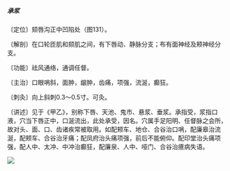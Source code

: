##### 承浆

〔定位〕颏唇沟正中凹陷处（图131）。

〔解剖〕在口轮匝肌和颏肌之间，有下唇动、静脉分支；布有面神经及颊神经分支。

〔功能〕祛风通络，通调任督。

〔主治〕口眼㖞斜，面肿，龈肿，齿痛，项强，流涎，癫狂。

〔刺灸〕向上斜刺0.3〜0.5寸。可灸。

〔讲述〕见于《甲乙》，别称下唇、天池、鬼市、悬浆、垂浆。承指受，浆指口液，穴当下唇正中，口涎流出，此处承受，因名。穴属手足阳明、任督脉之会所，故对头、面、口、齿诸疾常被取用。如配颊车、地仓、合谷治口㖞，配廉皋治流涎，配颊车、合谷治牙痛；配凤府治头痛项强，前后不能俯仰。配印堂治头痛项强，配人中、太冲、中冲治癫狂，配廉泉、人中、哑门、合谷治癔病失语。

![](img/图131.jpg)
